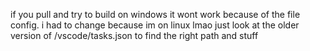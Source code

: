 if you pull and try to build on windows it wont work because of the file config. i had to change because im on linux lmao just look at the older version of /vscode/tasks.json to find the right path and stuff
